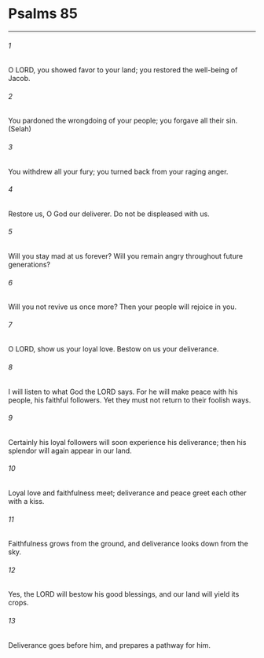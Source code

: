 # Psalms 85
***



###### 1 
O LORD, you showed favor to your land; you restored the well-being of Jacob. 

###### 2 
You pardoned the wrongdoing of your people; you forgave all their sin. (Selah) 

###### 3 
You withdrew all your fury; you turned back from your raging anger. 

###### 4 
Restore us, O God our deliverer. Do not be displeased with us. 

###### 5 
Will you stay mad at us forever? Will you remain angry throughout future generations? 

###### 6 
Will you not revive us once more? Then your people will rejoice in you. 

###### 7 
O LORD, show us your loyal love. Bestow on us your deliverance. 

###### 8 
I will listen to what God the LORD says. For he will make peace with his people, his faithful followers. Yet they must not return to their foolish ways. 

###### 9 
Certainly his loyal followers will soon experience his deliverance; then his splendor will again appear in our land. 

###### 10 
Loyal love and faithfulness meet; deliverance and peace greet each other with a kiss. 

###### 11 
Faithfulness grows from the ground, and deliverance looks down from the sky. 

###### 12 
Yes, the LORD will bestow his good blessings, and our land will yield its crops. 

###### 13 
Deliverance goes before him, and prepares a pathway for him.
